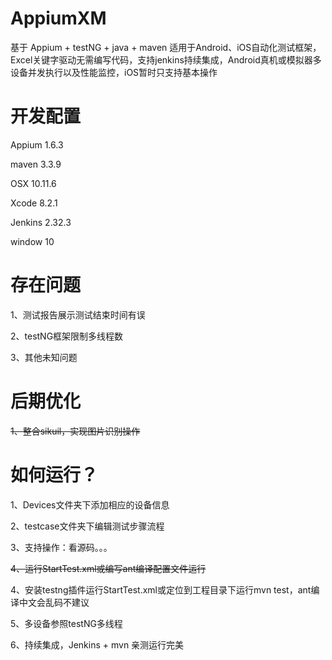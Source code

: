 # AppiumXM
基于 Appium + testNG + java + maven 适用于Android、iOS自动化测试框架，Excel关键字驱动无需编写代码，支持jenkins持续集成，Android真机或模拟器多设备并发执行以及性能监控，iOS暂时只支持基本操作
# 开发配置
Appium  1.6.3<p>
maven   3.3.9<p>
OSX  10.11.6<p>
Xcode  8.2.1<p>
Jenkins 2.32.3<p>
window 10
# 存在问题
1、测试报告展示测试结束时间有误<p>
2、testNG框架限制多线程数<p>
3、其他未知问题
# 后期优化
~~1、整合sikuil，实现图片识别操作~~
# 如何运行？
1、Devices文件夹下添加相应的设备信息<p>
2、testcase文件夹下编辑测试步骤流程<p>
3、支持操作：看源码。。。<p>
~~4、运行StartTest.xml或编写ant编译配置文件运行<p>~~
4、安装testng插件运行StartTest.xml或定位到工程目录下运行mvn test，ant编译中文会乱码不建议<p>
5、多设备参照testNG多线程<p>
6、持续集成，Jenkins + mvn 亲测运行完美<p>

